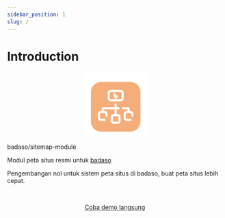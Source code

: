 ```yaml
---
sidebar_position: 1
slug: /
---
```


# Introduction

<p align="center">
  <a href="https://badaso-docs.uatech.co.id/">
    <img src="img/badaso-module-logo.png" width="150px" alt="Badaso logo" />  
  </a>
  <p>badaso/sitemap-module</p>
</p>

<p align="left">Modul peta situs resmi untuk <a href="https://github.com/uasoft-indonesia/badaso">badaso</a></p>
<p align="left">Pengembangan nol untuk sistem peta situs di badaso, buat peta situs lebih cepat.</p>
<br />

<p align="center">
  <p align="center"><a href="https://badaso-demo.uatech.co.id/post" target="_blank">Coba demo langsung</a></p>
</p>
